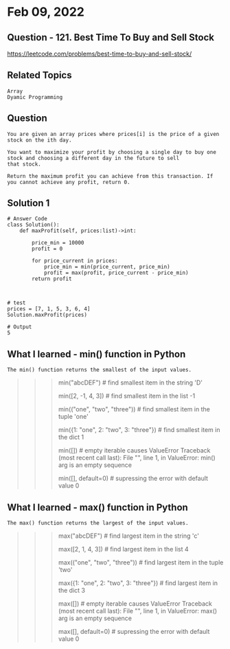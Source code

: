 # Feb 09, 2022
## Question - 121. Best Time To Buy and Sell Stock
https://leetcode.com/problems/best-time-to-buy-and-sell-stock/

## Related Topics
    Array
    Dyamic Programming

## Question

    You are given an array prices where prices[i] is the price of a given stock on the ith day.

    You want to maximize your profit by choosing a single day to buy one stock and choosing a different day in the future to sell 
    that stock.

    Return the maximum profit you can achieve from this transaction. If you cannot achieve any profit, return 0.

## Solution 1 
```
# Answer Code
class Solution():
    def maxProfit(self, prices:list)->int:

        price_min = 10000
        profit = 0

        for price_current in prices:
            price_min = min(price_current, price_min)
            profit = max(profit, price_current - price_min)
        return profit



# test
prices = [7, 1, 5, 3, 6, 4]
Solution.maxProfit(prices)

# Output
5

```

## What I learned - min() function in Python
    The min() function returns the smallest of the input values.

>>> 
>>> min("abcDEF") # find smallest item in the string
'D'
>>>
>>> 
>>> min([2, -1, 4, 3]) # find smallest item in the list
-1
>>> 
>>>
>>> min(("one", "two", "three")) # find smallest item in the tuple
'one'
>>> 
>>> 
>>> min({1: "one", 2: "two", 3: "three"}) # find smallest item in the dict
1
>>>
>>>
>>> min([]) # empty iterable causes ValueError
Traceback (most recent call last):
  File "<stdin>", line 1, in <module>
ValueError: min() arg is an empty sequence
>>> 
>>> 
>>> min([], default=0) # supressing the error with default value
0
>>>

## What I learned - max() function in Python
    The max() function returns the largest of the input values.

>>> 
>>> max("abcDEF") # find largest item in the string
'c'
>>>
>>> 
>>> max([2, 1, 4, 3]) # find largest item in the list
4
>>> 
>>>
>>> max(("one", "two", "three")) # find largest item in the tuple
'two'
>>> 
>>> 
>>> max({1: "one", 2: "two", 3: "three"}) # find largest item in the dict
3
>>>
>>>
>>> max([]) # empty iterable causes ValueError
Traceback (most recent call last):
  File "<stdin>", line 1, in <module>
ValueError: max() arg is an empty sequence
>>> 
>>> 
>>> max([], default=0) # supressing the error with default value
0
>>>